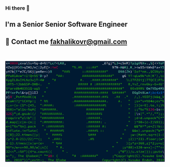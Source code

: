 ### Hi there 👋

## I'm a Senior Senior Software Engineer

## 💬 Contact me fakhalikovr@gmail.com

 <br />
 
![picture](https://github.com/cryptxel/cryptxel/blob/main/o1xpsU2.gif) <br />
